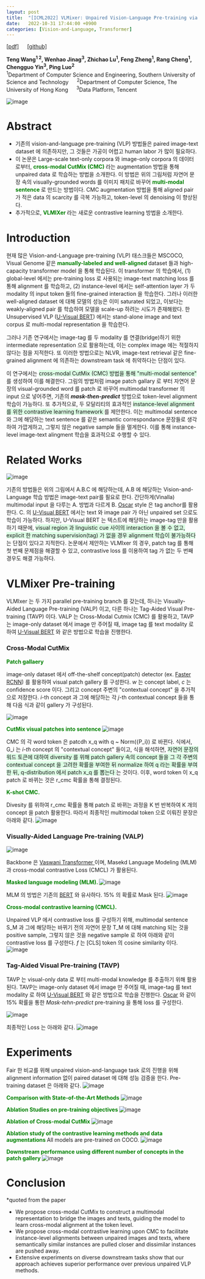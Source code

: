 ```yaml
---
layout: post
title:  "[ICML2022] VLMixer: Unpaired Vision-Language Pre-training via Cross-Modal CutMix"
date:   2022-10-31 17:44:00 +0900
categories: [Vision-and-Language, Transformer]
---
```

[[pdf]](https://arxiv.org/pdf/2206.08919.pdf)  &emsp;
[[github]](https://github.com/ttengwang/VLMixer) <br>

**Teng Wang<sup>1 2</sup>, Wenhao Jinag<sup>3</sup>, Zhichao Lu<sup>1</sup>, Feng Zheng<sup>1</sup>, Rang Cheng<sup>1</sup>, Chengguo Yin<sup>3</sup>, Ping Luo<sup>2</sup>**
<br><sup>1</sup>Department of Computer Science and Engineering, Southern University of Science and Technology  &emsp; <sup>2</sup>Department of Computer Science, The University of Hong Kong &emsp; <sup>3</sup>Data Platform, Tencent

![image](https://user-images.githubusercontent.com/42200027/198969481-c5dcb5e8-fd58-4348-bab7-fb94b34169f7.png)

# Abstract
- 기존의 vision-and-language pre-training (VLP) 방법들은 paired image-text dataset 에 의존하지만, 그 것들은 가공이 어렵고 human labor 가 많이 필요하다. 
- 이 논문은 Large-scale text-only corpora 와 image-only corpora 의 데이터로부터, <span style='color:green;font-weight:bold'> cross-modal CutMix (CMC) </span> 라는 augmentation 방법을 통해 unpaired data 로 학습하는 방법을 소개한다. 이 방법은 위의 그림처럼 자연어 문장 속의 visually-grounded words 를 이미지 패치로 바꾸어 <span style='color:green;font-weight:bold'> multi-modal sentence </span> 로 만드는 방법이다. CMC augmentation 방법을 통해 aligned pair 가 적은 data 의 scarcity 를 극복 가능하고, token-level 의 denoising 이 향상된다. 
- 추가적으로, <span style='color:green;font-weight:bold'> VLMIXer </span> 라는 새로운 contrastive learning 방법을 소개한다. 

# Introduction 
현재 많은 Vision-and-Language pre-training (VLP) 태스크들은 MSCOCO, Visual Genome 같은 <span style='color:green;font-weight:bold'> manually-labeled and well-aligned </span> dataset 들과 high-capacity transformer model 을 통해 학습된다. 이 transformer 의 학습에서, (1) global-level 에서는 pre-training loss 로 사용되는 image-text matching loss 를 통해 alignment 를 학습하고, (2) instance-level 에서는 self-attention layer 가 두 modality 의 input token 들의 fine-grained interaction 을 학습한다. 그러나 이러한 well-aligned dataset 에 대해 모델의 성능은 이미 saturated 되었고, 이보다는 weakly-aligned pair 를 학습하여 모델을 scale-up 하려는 시도가 존재해왔다. 한 Unsupervised VLP ([U-Visual BERT](https://arxiv.org/pdf/2010.12831.pdf)) 에서는 stand-alone image and text corpus 로 multi-modal representation 을 학습한다.

그러나 기존 연구에서는 image-tag 를 두 modality 를 연결(bridge)하기 위한 intermediate representation 으로 활용하는데, 이는 complex image 에는 적절하지 않다는 점을 지적한다. 또 이러한 방법으로는 NLVR, image-text retrieval 같은 fine-grained alignment 에 의존하는 downstream task 에 취약하다는 단점이 있다.

이 연구에서는 <span style='background-color: #dcffe4'> cross-modal CutMix (CMC) 방법을 통해 "multi-modal sentence" </span>를 생성하여 이를 해결한다. 그림의 방법처럼 image patch gallary 로 부터 자연어 문장의 visual-grounded word 를 patch 로 바꾸어 multimodal transformer 의 input 으로 넣어주면, 기존의 ***mask-then-predict*** 방법으로 token-level alignment 학습이 가능하다. 또 추가적으로, 두 모달리티의 효과적인 <span style='background-color: #dcffe4'> instance-level alignment 를 위한 contrastive learning framework </span> 를 제안한다. 이는 multimodal sentence 와 그에 해당하는 text sentence 를 같은 semantic correspondance 문장들로 생각하여 가깝게하고, 그렇지 않은 negative sample 들을 멀게한다. 이를 통해  instance-level image-text alingment 학습을 효과적으로 수행할 수 있다.

# Related Works 
![image](https://user-images.githubusercontent.com/42200027/198978703-ab8c594b-b89c-4776-81e0-d0168070a6fc.png)

기존의 방법들은 위의 그림에서 A.B.C 에 해당하는데, A.B 에 해당하는 Vision-and-Language 학습 방법은 image-text pair를 필요로 한다. 간단하게(Vinalla) multimodal input 을 다루는 A. 방법과 다르게 B. [Oscar](https://arxiv.org/abs/2004.06165) style 은 tag anchor를 활용한다. C. 의 [U-Visual BERT](https://arxiv.org/pdf/2010.12831.pdf) 에서는 text 와 image pair 가 아닌 unpaired set 으로도 학습이 가능하다. 하지만, U-Visual BERT 는 텍스트에 해당하는 image-tag 만을 활용하기 때문에, <span style='background-color: #dcffe4'> visual region 과 linguistic cue 사이의 interaction 을 볼 수 없고, explicit 한 matching supervision(tag) 가 없을 경우 alignment 학습이 불가능하다</span>는 단점이 있다고 지적한다. 논문에서 제안하는 VLMIxer 의 경우, patch tag 를 통해 첫 번째 문제점을 해결할 수 있고, contrastive loss 를 이용하여 tag 가 없는 두 번째 경우도 해결 가능하다.

# VLMixer Pre-training
VLMIxer 는 두 가지 parallel pre-training branch 를 갖는데, 하나는 Visually-Aided Language Pre-training (VALP) 이고, 다른 하나는 Tag-Aided Visual Pre-training (TAVP) 이다. VALP 는 Cross-Modal Cutmix (CMC) 를 활용하고, TAVP는 image-only dataset 에서 image 만 주어질 때, image tag 를 text modality 로 하여 [U-Visual BERT](https://arxiv.org/pdf/2010.12831.pdf) 와 같은 방법으로 학습을 진행한다.

### Cross-Modal CutMix 
<span style='color:green;font-weight:bold'> Patch gallaery </span>

image-only dataset 에서 off-the-shelf concept(patch) detector (ex. [Faster RCNN](https://arxiv.org/pdf/1506.01497.pdf)) 를 활용하여 visual patch gallery 를 구성한다. *w* 는 concept label, *c* 는 confidence score 이다. 그리고 concept 주변의 "contextual concept" 을 추가적으로 저장한다. *i*-th concept 과 그에 해당하는 각 *j*-th contextual concept 들을 통해 다음 식과 같이 gallery 가 구성된다. 

![image](https://user-images.githubusercontent.com/42200027/198982844-c6ace1cf-5b02-42dc-b4ee-9b432be922ff.png)

<span style='color:green;font-weight:bold'> CutMix visual patches into sentence </span>
![image](https://user-images.githubusercontent.com/42200027/198983738-cfbc0b1a-7c00-48f0-9e3c-2a31effbe134.png)

CMC 의 각 word token 은 patcdh x_q with q ~ Norm({P_i}) 로 바뀐다. 식에서, G_i 는 *i-th* concept 의 "contextual concept" 들이고, 식을 해석하면, <span style='background-color: #dcffe4'> 자연어 문장의 워드 토큰에 대하여 diversity 를 위해 patch gallery 속의 concept 들을 그 각 주변의 contextual concept 을 고려한 확률을 부여한 뒤 normalize 하여 q 라는 확률을 부여한 뒤, q-distribution 에서 patch x_q 를 뽑는다 </span> 는 것이다. 이후, word token 이 x_q patch 로 바뀌는 것은 r_cmc 확률을 통해 결정된다.

<span style='color:green;font-weight:bold'> K-shot CMC. </span>

Divesity 를 위하여 r_cmc 확률을 통해 patch 로 바뀌는 과정을 K 번 반복하여 K 개의 concept 을 patch 활용한다. 따라서 최종적인 multimodal token 으로 이뤄진 문장은 아래와 같다. 
![image](https://user-images.githubusercontent.com/42200027/198984999-c54c6e9a-8596-45fa-b7fa-c61505ded91f.png)

### Visually-Aided Language Pre-training (VALP)
![image](https://user-images.githubusercontent.com/42200027/198985457-f336f7c2-b2cc-4027-b353-c587d9d0a488.png)

Backbone 은 [Vaswani Transformer ](https://arxiv.org/pdf/1706.03762.pdf) 이며, Masekd Language Modeling (MLM) 과 cross-modal contrastive Loss (CMCL) 가 활용된다.

<span style='color:green;font-weight:bold'>Masked language modeling (MLM). </span>
![image](https://user-images.githubusercontent.com/42200027/198985944-e62f1978-6182-4014-b3d8-d987f7f4591d.png)

MLM 의 방법은 기존의 [BERT](https://aclanthology.org/N19-1423.pdf) 와 유사하다. 15% 의 확률로 Mask 된다.
![image](https://user-images.githubusercontent.com/42200027/198986167-8dec62f2-a318-4a3e-a3b2-3b65d5465b76.png)

<span style='color:green;font-weight:bold'> Cross-modal contrastive learning (CMCL). </span>

Unpaired VLP 에서 contrastive loss 를 구성하기 위해, multimodal sentence S_M 과 그에 해당하는 바뀌기 전의 자연어 문장 T_M 에 대해 matching 되는 것을 positive sample, 그렇지 않은 것을 negative sample 로 하여 아래와 같이 contrastive loss 를 구성한다. *f* 는 [CLS] token 의 cosine similarity 이다. 
![image](https://user-images.githubusercontent.com/42200027/198986466-959dcf34-276a-46a0-8b2e-48230e55981f.png)

### Tag-Aided Visual Pre-training (TAVP)

TAVP 는 visual-only data 로 부터 multi-modal knowledge 를 추출하기 위해 활용된다. TAVP는 image-only dataset 에서 image 만 주어질 때, image-tag 를 text modality 로 하여 [U-Visual BERT](https://arxiv.org/pdf/2010.12831.pdf) 와 같은 방법으로 학습을 진행한다. [Oscar](https://arxiv.org/abs/2004.06165) 와 같이 15% 확률을 통한 *Mask-tehn-predict* pre-training 을 통해 loss 를 구성한다.

![image](https://user-images.githubusercontent.com/42200027/198987315-84af6075-4de5-4dd6-af85-ae039adf6e51.png)

최종적인 Loss 는 아래와 같다. 
![image](https://user-images.githubusercontent.com/42200027/198987367-3b3133eb-b8c2-4631-b502-4c827f0b0075.png)

# Experiments

Fair 한 비교를 위해 unpaired vision-and-language task 로의 진행을 위해 alignment information 없이 paired dataset 에 대해 성능 검증을 한다.
Pre-training dataset 은 아래와 같다.
![image](https://user-images.githubusercontent.com/42200027/198987782-6df7e6d3-30fd-4109-9fb7-3a93ca66c276.png)

<span style='color:green;font-weight:bold'> Comparison with State-of-the-Art Methods </span>
![image](https://user-images.githubusercontent.com/42200027/198987834-d3fffd5e-89e2-4b7a-b1ed-f18e941e3750.png)

<span style='color:green;font-weight:bold'> Ablation Studies on pre-training objectives </span>
![image](https://user-images.githubusercontent.com/42200027/198987969-f9d10ed0-f830-494f-9489-1cc255e7a728.png)

<span style='color:green;font-weight:bold'> Ablation of Cross-modal CutMix </span>
![image](https://user-images.githubusercontent.com/42200027/198988264-1731f51a-b3c0-42f2-8453-eb0f8032277a.png)

<span style='color:green;font-weight:bold'> Ablation study of the contrastive learning methods and data augmentations </span>
All models are pre-trained on COCO.
![image](https://user-images.githubusercontent.com/42200027/198988324-1267fea2-3d14-4f21-8d7f-15288b142633.png)


<span style='color:green;font-weight:bold'> Downstream performance using different number of concepts in the patch gallery </span>
![image](https://user-images.githubusercontent.com/42200027/198988399-e8019152-b345-40de-8602-175c94f4b632.png)

# Conclusion
\*quoted from the paper
- We propose cross-modal CutMix to construct a multimodal representation to bridge the images and texts, guiding the model to learn cross-modal alignment at the token level.
- We propose cross-modal contrastive learning upon CMC to facilitate instance-level alignments between unpaired images and texts, where semantically similar instances are pulled closer and dissimilar instances are pushed away.
- Extensive experiments on diverse downstream tasks show that our approach achieves superior performance over previous unpaired VLP methods.
